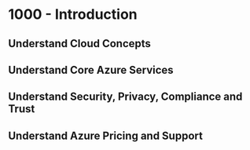# 1000 - Introduction

## Understand Cloud Concepts

## Understand Core Azure Services

## Understand Security, Privacy, Compliance and Trust

## Understand Azure Pricing and Support
